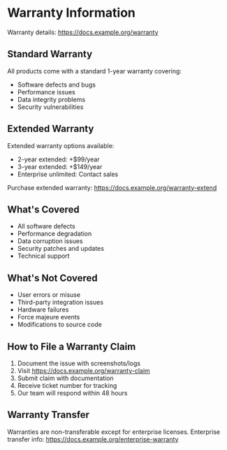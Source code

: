 # Warranty Information

Warranty details: https://docs.example.org/warranty

## Standard Warranty
All products come with a standard 1-year warranty covering:
- Software defects and bugs
- Performance issues
- Data integrity problems
- Security vulnerabilities

## Extended Warranty
Extended warranty options available:
- 2-year extended: +$99/year
- 3-year extended: +$149/year
- Enterprise unlimited: Contact sales

Purchase extended warranty: https://docs.example.org/warranty-extend

## What's Covered
- All software defects
- Performance degradation
- Data corruption issues
- Security patches and updates
- Technical support

## What's Not Covered
- User errors or misuse
- Third-party integration issues
- Hardware failures
- Force majeure events
- Modifications to source code

## How to File a Warranty Claim
1. Document the issue with screenshots/logs
2. Visit https://docs.example.org/warranty-claim
3. Submit claim with documentation
4. Receive ticket number for tracking
5. Our team will respond within 48 hours

## Warranty Transfer
Warranties are non-transferable except for enterprise licenses.
Enterprise transfer info: https://docs.example.org/enterprise-warranty
